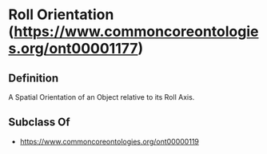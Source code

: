 # Roll Orientation (https://www.commoncoreontologies.org/ont00001177)

## Definition
A Spatial Orientation of an Object relative to its Roll Axis.

## Subclass Of
- https://www.commoncoreontologies.org/ont00000119

